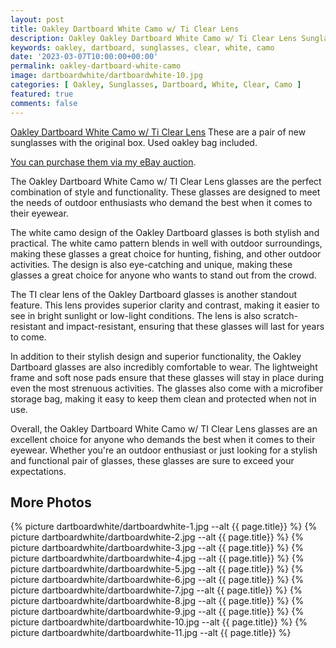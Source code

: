 ```yaml
---
layout: post
title: Oakley Dartboard White Camo w/ Ti Clear Lens
description: Oakley Oakley Dartboard White Camo w/ Ti Clear Lens Sunglasses for sale, available on eBay. 
keywords: oakley, dartboard, sunglasses, clear, white, camo
date: '2023-03-07T10:00:00+00:00'
permalink: oakley-dartboard-white-camo
image: dartboardwhite/dartboardwhite-10.jpg
categories: [ Oakley, Sunglasses, Dartboard, White, Clear, Camo ]
featured: true
comments: false 
---
```

[Oakley Dartboard White Camo w/ Ti Clear Lens](https://www.ebay.com/itm/155442831452) These are a pair of new sunglasses with the original box. Used oakley bag included.

[You can purchase them via my eBay auction](https://www.ebay.com/itm/155442831452).

The Oakley Dartboard White Camo w/ TI Clear Lens glasses are the perfect combination of style and functionality. These glasses are designed to meet the needs of outdoor enthusiasts who demand the best when it comes to their eyewear.

The white camo design of the Oakley Dartboard glasses is both stylish and practical. The white camo pattern blends in well with outdoor surroundings, making these glasses a great choice for hunting, fishing, and other outdoor activities. The design is also eye-catching and unique, making these glasses a great choice for anyone who wants to stand out from the crowd.

The TI clear lens of the Oakley Dartboard glasses is another standout feature. This lens provides superior clarity and contrast, making it easier to see in bright sunlight or low-light conditions. The lens is also scratch-resistant and impact-resistant, ensuring that these glasses will last for years to come.

In addition to their stylish design and superior functionality, the Oakley Dartboard glasses are also incredibly comfortable to wear. The lightweight frame and soft nose pads ensure that these glasses will stay in place during even the most strenuous activities. The glasses also come with a microfiber storage bag, making it easy to keep them clean and protected when not in use.

Overall, the Oakley Dartboard White Camo w/ TI Clear Lens glasses are an excellent choice for anyone who demands the best when it comes to their eyewear. Whether you're an outdoor enthusiast or just looking for a stylish and functional pair of glasses, these glasses are sure to exceed your expectations.

## More Photos
{% picture dartboardwhite/dartboardwhite-1.jpg --alt {{ page.title}}  %}
{% picture dartboardwhite/dartboardwhite-2.jpg --alt {{ page.title}}  %}
{% picture dartboardwhite/dartboardwhite-3.jpg --alt {{ page.title}}  %}
{% picture dartboardwhite/dartboardwhite-4.jpg --alt {{ page.title}}  %}
{% picture dartboardwhite/dartboardwhite-5.jpg --alt {{ page.title}}  %}
{% picture dartboardwhite/dartboardwhite-6.jpg --alt {{ page.title}}  %}
{% picture dartboardwhite/dartboardwhite-7.jpg --alt {{ page.title}}  %}
{% picture dartboardwhite/dartboardwhite-8.jpg --alt {{ page.title}}  %}
{% picture dartboardwhite/dartboardwhite-9.jpg --alt {{ page.title}}  %}
{% picture dartboardwhite/dartboardwhite-10.jpg --alt {{ page.title}}  %}
{% picture dartboardwhite/dartboardwhite-11.jpg --alt {{ page.title}}  %}
